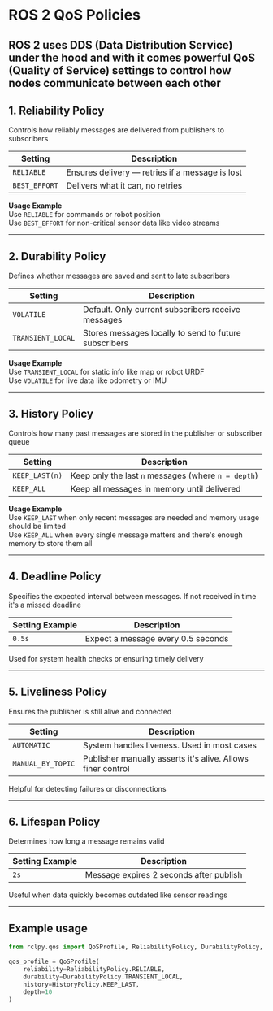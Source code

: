 # ROS 2 QoS Policies

ROS 2 uses DDS (Data Distribution Service) under the hood and with it comes powerful **QoS (Quality of Service)** settings to control how nodes communicate between each other
---

## 1. Reliability Policy

Controls how reliably messages are delivered from publishers to subscribers

| Setting         | Description                                                               |
|-----------------|---------------------------------------------------------------------------|
| `RELIABLE`      | Ensures delivery — retries if a message is lost                          |
| `BEST_EFFORT`   | Delivers what it can, no retries                                          |

**Usage Example**  
Use `RELIABLE` for commands or robot position  
Use `BEST_EFFORT` for non-critical sensor data like video streams

---

## 2. Durability Policy

Defines whether messages are saved and sent to late subscribers

| Setting             | Description                                                           |
|---------------------|-----------------------------------------------------------------------|
| `VOLATILE`          | Default. Only current subscribers receive messages                   |
| `TRANSIENT_LOCAL`   | Stores messages locally to send to future subscribers                |

**Usage Example**  
Use `TRANSIENT_LOCAL` for static info like map or robot URDF  
Use `VOLATILE` for live data like odometry or IMU

---

## 3. History Policy

Controls how many past messages are stored in the publisher or subscriber queue

| Setting         | Description                                                               |
|-----------------|---------------------------------------------------------------------------|
| `KEEP_LAST(n)`  | Keep only the last `n` messages (where `n = depth`)                      |
| `KEEP_ALL`      | Keep all messages in memory until delivered                              |

**Usage Example**  
Use `KEEP_LAST` when only recent messages are needed and memory usage should be limited  
Use `KEEP_ALL` when every single message matters and there's enough memory to store them all


---

## 4. Deadline Policy

Specifies the expected interval between messages. If not received in time it's a missed deadline

| Setting Example | Description                                     |
|-----------------|-------------------------------------------------|
| `0.5s`          | Expect a message every 0.5 seconds              |

Used for system health checks or ensuring timely delivery

---

## 5. Liveliness Policy

Ensures the publisher is still alive and connected

| Setting             | Description                                                               |
|---------------------|---------------------------------------------------------------------------|
| `AUTOMATIC`         | System handles liveness. Used in most cases                             |              
| `MANUAL_BY_TOPIC`   | Publisher manually asserts it's alive. Allows finer control             |

Helpful for detecting failures or disconnections

---

## 6. Lifespan Policy

Determines how long a message remains valid

| Setting Example | Description                            |
|-----------------|----------------------------------------|
| `2s`            | Message expires 2 seconds after publish|

Useful when data quickly becomes outdated like sensor readings

---

## Example usage

```python
from rclpy.qos import QoSProfile, ReliabilityPolicy, DurabilityPolicy, HistoryPolicy

qos_profile = QoSProfile(
    reliability=ReliabilityPolicy.RELIABLE,
    durability=DurabilityPolicy.TRANSIENT_LOCAL,
    history=HistoryPolicy.KEEP_LAST,
    depth=10
)
